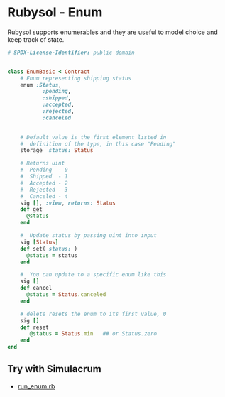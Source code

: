 # Rubysol - Enum


Rubysol supports enumerables and they are useful to model choice and keep track of state.


```ruby
# SPDX-License-Identifier: public domain


class EnumBasic < Contract
    # Enum representing shipping status
    enum :Status,
           :pending,
           :shipped,
           :accepted,
           :rejected,
           :canceled
    

    # Default value is the first element listed in
    #  definition of the type, in this case "Pending"
    storage  status: Status 

    # Returns uint
    #  Pending  - 0
    #  Shipped  - 1
    #  Accepted - 2
    #  Rejected - 3
    #  Canceled - 4
    sig [], :view, returns: Status
    def get
      @status
    end

    #  Update status by passing uint into input
    sig [Status]
    def set( status: ) 
      @status = status
    end

    #  You can update to a specific enum like this
    sig []
    def cancel
      @status = Status.canceled
    end

    # delete resets the enum to its first value, 0
    sig []
    def reset
       @status = Status.min   ## or Status.zero
    end
end
```


## Try with Simulacrum

- [run_enum.rb](run_enum.rb)
